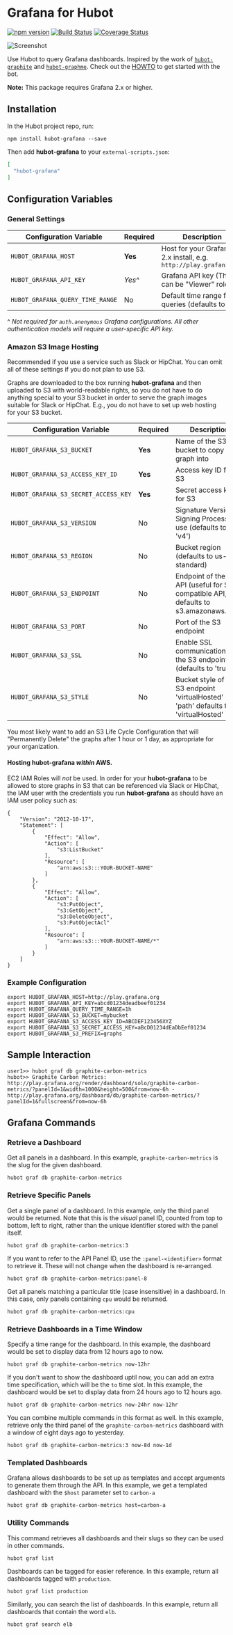 # Grafana for Hubot

[![npm version](https://badge.fury.io/js/hubot-grafana.svg)](http://badge.fury.io/js/hubot-grafana) [![Build Status](https://travis-ci.org/stephenyeargin/hubot-grafana.png)](https://travis-ci.org/stephenyeargin/hubot-grafana) [![Coverage Status](https://coveralls.io/repos/stephenyeargin/hubot-grafana/badge.svg?branch=master&service=github)](https://coveralls.io/github/stephenyeargin/hubot-grafana?branch=master)

![Screenshot](http://docs.grafana.org/img/tutorials/hubot_grafana.png)

Use Hubot to query Grafana dashboards. Inspired by the work of [`hubot-graphite`](https://github.com/github/hubot-scripts/blob/master/src/scripts/graphite.coffee) and [`hubot-graphme`](https://github.com/rick/hubot-graphme). Check out the [HOWTO](http://docs.grafana.org/tutorials/hubot_howto/) to get started with the bot.

**Note:** This package requires Grafana 2.x or higher.

## Installation

In the Hubot project repo, run:

`npm install hubot-grafana --save`

Then add **hubot-grafana** to your `external-scripts.json`:

```json
[
  "hubot-grafana"
]
```

## Configuration Variables

### General Settings

| Configuration Variable           | Required | Description                    |
| -------------------------------- | -------- | ------------------------------ |
| `HUBOT_GRAFANA_HOST`             | **Yes**  | Host for your Grafana 2.x install, e.g. `http://play.grafana.org` |
| `HUBOT_GRAFANA_API_KEY`          | _Yes^_   | Grafana API key (This can be "Viewer" role.) |
| `HUBOT_GRAFANA_QUERY_TIME_RANGE` | No       | Default time range for queries (defaults to 6h) |

^ _Not required for `auth.anonymous` Grafana configurations. All other authentication models will require a user-specific API key._

### Amazon S3 Image Hosting

Recommended if you use a service such as Slack or HipChat. You can omit all of these settings if you do not plan to use S3.

Graphs are downloaded to the box running **hubot-grafana** and then uploaded to S3 with world-readable rights, so you do not have to do anything special to your S3 bucket in order to serve the graph images suitable for Slack or HipChat.  E.g., you do not have to set up web hosting for your S3 bucket.


| Configuration Variable               | Required | Description                |
| ------------------------------------ | -------- | -------------------------- |
| `HUBOT_GRAFANA_S3_BUCKET`            | **Yes**  | Name of the S3 bucket to copy the graph into |
| `HUBOT_GRAFANA_S3_ACCESS_KEY_ID`     | **Yes**  | Access key ID for S3 |
| `HUBOT_GRAFANA_S3_SECRET_ACCESS_KEY` | **Yes**  | Secret access key for S3 |
| `HUBOT_GRAFANA_S3_VERSION`           | No       | Signature Version Signing Process to use (defaults to 'v4') |
| `HUBOT_GRAFANA_S3_REGION`            | No       | Bucket region (defaults to us-standard) |
| `HUBOT_GRAFANA_S3_ENDPOINT`          | No       | Endpoint of the S3 API (useful for S3 compatible API, defaults to s3.amazonaws.com) |
| `HUBOT_GRAFANA_S3_PORT`              | No       | Port of the S3 endpoint
| `HUBOT_GRAFANA_S3_SSL`               | No       | Enable SSL communication with the S3 endpoint (defaults to 'true')
| `HUBOT_GRAFANA_S3_STYLE`             | No       | Bucket style of the S3 endpoint 'virtualHosted' or 'path' defaults to 'virtualHosted' |


You most likely want to add an S3 Life Cycle Configuration that will "Permanently Delete" the graphs after 1 hour or 1 day, as appropriate for your organization.

#### Hosting **hubot-grafana** _within_ AWS.

EC2 IAM Roles will _not_ be used.  In order for your **hubot-grafana** to be allowed to store graphs in S3 that can be referenced via Slack or HipChat, the IAM user with the credentials you run **hubot-grafana** as should have an IAM user policy such as:

```
{
    "Version": "2012-10-17",
    "Statement": [
        {
            "Effect": "Allow",
            "Action": [
                "s3:ListBucket"
            ],
            "Resource": [
                "arn:aws:s3:::YOUR-BUCKET-NAME"
            ]
        },
        {
            "Effect": "Allow",
            "Action": [
                "s3:PutObject",
                "s3:GetObject",
                "s3:DeleteObject",
                "s3:PutObjectAcl"
            ],
            "Resource": [
                "arn:aws:s3:::YOUR-BUCKET-NAME/*"
            ]
        }
    ]
}
```


### Example Configuration

```
export HUBOT_GRAFANA_HOST=http://play.grafana.org
export HUBOT_GRAFANA_API_KEY=abcd01234deadbeef01234
export HUBOT_GRAFANA_QUERY_TIME_RANGE=1h
export HUBOT_GRAFANA_S3_BUCKET=mybucket
export HUBOT_GRAFANA_S3_ACCESS_KEY_ID=ABCDEF123456XYZ
export HUBOT_GRAFANA_S3_SECRET_ACCESS_KEY=aBcD01234dEaDbEef01234
export HUBOT_GRAFANA_S3_PREFIX=graphs
```

## Sample Interaction

```
user1>> hubot graf db graphite-carbon-metrics
hubot>> Graphite Carbon Metrics: http://play.grafana.org/render/dashboard/solo/graphite-carbon-metrics/?panelId=1&width=1000&height=500&from=now-6h - http://play.grafana.org/dashboard/db/graphite-carbon-metrics/?panelId=1&fullscreen&from=now-6h
```

## Grafana Commands

### Retrieve a Dashboard

Get all panels in a dashboard. In this example, `graphite-carbon-metrics` is the slug for the given dashboard.

```
hubot graf db graphite-carbon-metrics
```

### Retrieve Specific Panels

Get a single panel of a dashboard. In this example, only the third panel would be returned. Note that this is the _visual_ panel ID, counted from top to bottom, left to right, rather than the unique identifier stored with the panel itself.

```
hubot graf db graphite-carbon-metrics:3
```

If you want to refer to the API Panel ID, use the `:panel-<identifier>` format to retrieve it. These will not change when the dashboard is re-arranged.

```
hubot graf db graphite-carbon-metrics:panel-8
```

Get all panels matching a particular title (case insensitive) in a dashboard. In this case, only panels containing `cpu` would be returned.

```
hubot graf db graphite-carbon-metrics:cpu
```

### Retrieve Dashboards in a Time Window

Specify a time range for the dashboard. In this example, the dashboard would be set to display data from 12 hours ago to now.

```
hubot graf db graphite-carbon-metrics now-12hr
```

If you don't want to show the dashboard uptil now, you can add an extra time specification, which will be the `to` time slot. In this example, the dashboard would be set to display data from 24 hours ago to 12 hours ago.

```
hubot graf db graphite-carbon-metrics now-24hr now-12hr
```

You can combine multiple commands in this format as well. In this example, retrieve only the third panel of the `graphite-carbon-metrics` dashboard with a window of eight days ago to yesterday.

```
hubot graf db graphite-carbon-metrics:3 now-8d now-1d
```

### Templated Dashboards

Grafana allows dashboards to be set up as templates and accept arguments to generate them through the API. In this example, we get a templated dashboard with the `$host` parameter set to `carbon-a`

```
hubot graf db graphite-carbon-metrics host=carbon-a
```

### Utility Commands

This command retrieves all dashboards and their slugs so they can be used in other commands.

```
hubot graf list
```

Dashboards can be tagged for easier reference. In this example, return all dashboards tagged with `production`.

```
hubot graf list production
```

Similarly, you can search the list of dashboards. In this example, return all dashboards that contain the word `elb`.

```
hubot graf search elb
```
